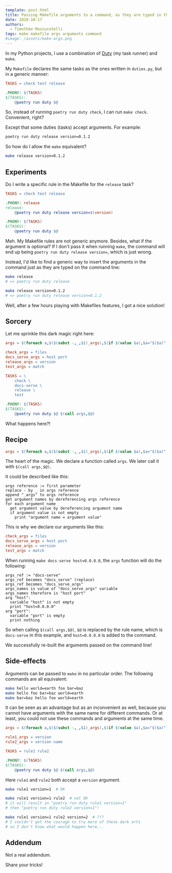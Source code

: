 ```yaml
---
template: post.html
title: Passing Makefile arguments to a command, as they are typed in the command line.
date: 2020-10-17
authors:
  - Timothée Mazzucotelli
tags: make makefile args arguments command
#image: /assets/make-args.png
---
```


In my Python projects, I use a combination of [Duty](https://github.com/pawamoy/duty) (my task runner) and `make`.

My `Makefile` declares the same tasks as the ones written in `duties.py`, but in a generic manner:

```Makefile
TASKS = check test release

.PHONY: $(TASKS)
$(TASKS):
	@poetry run duty $@
```

So, instead of running `poetry run duty check`, I can run `make check`. Convenient, right?

Except that some duties (tasks) accept arguments. For example:

```bash
poetry run duty release version=0.1.2
```

So how do I allow the `make` equivalent?

```bash
make release version=0.1.2
```

<!--more-->

## Experiments

Do I write a specific rule in the Makefile for the `release` task?

```Makefile
TASKS = check test release

.PHONY: release
release:
	@poetry run duty release version=$(version)

.PHONY: $(TASKS)
$(TASKS):
	@poetry run duty $@
```

Meh. My Makefile rules are not generic anymore. Besides, what if the argument is optional? If I don't pass it when running `make`, the command will end up being `poetry run duty release version=`, which is just wrong.

Instead, I'd like to find a generic way to insert the arguments in the command just as they are typed on the command line:

```bash
make release
# => poetry run duty release
```

```bash
make release version=0.1.2
# => poetry run duty release version=0.1.2
```

Well, after a few hours playing with Makefiles features, I got a nice solution!

## Sorcery

Let me sprinkle this dark magic right here:

```Makefile
args = $(foreach a,$($(subst -,_,$1)_args),$(if $(value $a),$a="$($a)"))

check_args = files
docs_serve_args = host port
release_args = version
test_args = match

TASKS = \
	check \
	docs-serve \
	release \
	test

.PHONY: $(TASKS)
$(TASKS):
	@poetry run duty $@ $(call args,$@)
```

What happens here?!

## Recipe

```Makefile
args = $(foreach a,$($(subst -,_,$1)_args),$(if $(value $a),$a="$($a)"))
```

The heart of the magic. We declare a function called `args`. We later call it with `$(call args,$@)`.

It could be described like this:

```
args reference := first parameter
replace - by _ in args reference
append "_args" to args reference
get argument names by dereferencing args reference
for each argument name
  get argument value by dereferencing argument name
  if argument value is not empty
    print "argument name = argument value"
```

This is why we declare our arguments like this:

```Makefile
check_args = files
docs_serve_args = host port
release_args = version
test_args = match
```

When running `make docs-serve host=0.0.0.0`, the `args` function will do the following:

```
args_ref := "docs-serve"
args_ref becomes "docs_serve" (replace)
args_ref becomes "docs_serve_args"
args_names is value of "docs_serve_args" variable
args_names therefore is "host port"
arg "host":
  variable "host" is not empty
  print "host=0.0.0.0"
arg "port":
  variable "port" is empty
  print nothing
```

So when calling `$(call args,$@)`, `$@` is replaced by the rule name, which is `docs-serve` in this example, and `host=0.0.0.0` is added to the command.

We successfully re-built the arguments passed on the command line!

## Side-effects

Arguments can be passed to `make` in no particular order. The following commands are all equivalent:

```bash
make hello world=earth foo bar=baz
make hello foo bar=baz world=earth
make bar=baz hello foo world=earth
```

It can be seen as an advantage but as an inconvenient as well, because you cannot have arguments with the same name for different commands. Or at least, you could not use these commands and arguments at the same time.

```Makefile
args = $(foreach a,$($(subst -,_,$1)_args),$(if $(value $a),$a="$($a)"))

rule1_args = version
rule2_args = version name

TASKS = rule1 rule2

.PHONY: $(TASKS)
$(TASKS):
	@poetry run duty $@ $(call args,$@)
```

Here `rule1` and `rule2` both accept a `version` argument.

```bash
make rule1 version=1  # OK

make rule1 version=1 rule2  # not OK
# it will result in "poetry run duty rule1 version=1"
# then "poetry run duty rule2 version=1"!

make rule1 version=1 rule2 version=2  # ???
# I couldn't get the courage to try more of these dark arts
# so I don't know what would happen here...
```

## Addendum

Not a real addendum.

Share your tricks!
